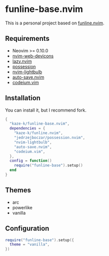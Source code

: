 # funline-base.nvim

This is a personal project based on [funline.nvim](https://github.com/kaze-k/funline.nvim).

## Requirements

- Neovim >= 0.10.0
- [nvim-web-devicons](https://github.com/nvim-tree/nvim-web-devicons)
- [lazy.nvim](https://github.com/folke/lazy.nvim)
- [possession](https://github.com/jedrzejboczar/possession.nvim)
- [nvim-lightbulb](https://github.com/kosayoda/nvim-lightbulb)
- [auto-save.nvim](https://github.com/okuuva/auto-save.nvim)
- [codeium.vim](https://github.com/Exafunction/codeium.vim)

## Installation

You can install it, but I recommend fork.

```lua
{
  "kaze-k/funline-base.nvim",
  dependencies = {
    "kaze-k/funline.nvim",
    "jedrzejboczar/possession.nvim",
    "nvim-lightbulb",
    "auto-save.nvim",
    "codeium.vim",
  },
  config = function()
    require("funline-base").setup()
  end
}
```

## Themes

- arc
- powerlike
- vanilla

## Configuration

```lua
require("funline-base").setup({
  theme = "vanilla",
})
```
